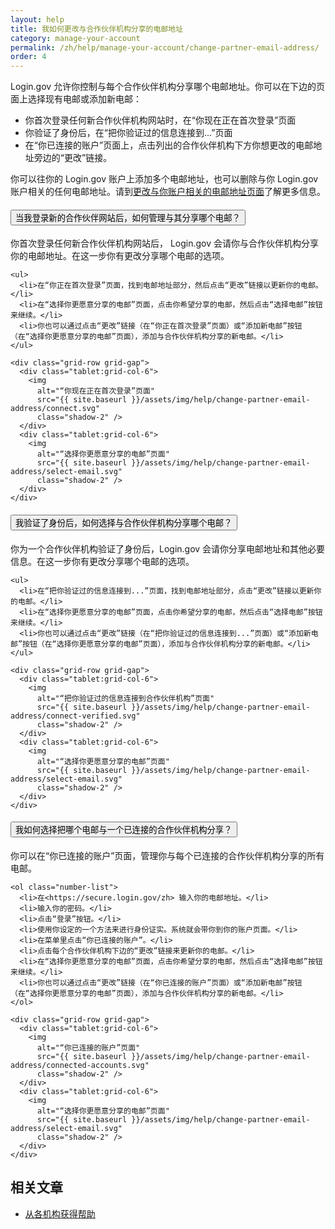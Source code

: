```yaml
---
layout: help
title: 我如何更改与合作伙伴机构分享的电邮地址
category: manage-your-account
permalink: /zh/help/manage-your-account/change-partner-email-address/
order: 4
---
```


Login.gov 允许你控制与每个合作伙伴机构分享哪个电邮地址。你可以在下边的页面上选择现有电邮或添加新电邮：

- 你首次登录任何新合作伙伴机构网站时，在“你现在正在首次登录”页面
- 你验证了身份后，在“把你验证过的信息连接到...”页面
- 在“你已连接的账户”页面上，点击列出的合作伙伴机构下方你想更改的电邮地址旁边的“更改”链接。

你可以往你的 Login.gov 账户上添加多个电邮地址，也可以删除与你 Login.gov 账户相关的任何电邮地址。请到[更改与你账户相关的电邮地址页面](/zh/help/manage-your-account/change-your-email-address/)了解更多信息。

<div class="usa-accordion usa-accordion--bordered margin-y-4">
  <h4 class="usa-accordion__heading">
    <button
      type="button"
      class="usa-accordion__button"
      aria-expanded="false"
      aria-controls="b-a1"
    >
      当我登录新的合作伙伴网站后，如何管理与其分享哪个电邮？
    </button>
  </h4>
  <div id="b-a1" class="usa-accordion__content usa-prose">
    <p>你首次登录任何新合作伙伴机构网站后， Login.gov 会请你与合作伙伴机构分享你的电邮地址。在这一步你有更改分享哪个电邮的选项。</p>

    <ul>
      <li>在“你正在首次登录”页面，找到电邮地址部分，然后点击“更改”链接以更新你的电邮。</li>
      <li>在“选择你更愿意分享的电邮”页面，点击你希望分享的电邮，然后点击“选择电邮”按钮来继续。</li>
      <li>你也可以通过点击“更改”链接（在“你正在首次登录”页面）或“添加新电邮”按钮（在“选择你更愿意分享的电邮”页面），添加与合作伙伴机构分享的新电邮。</li>
    </ul>

    <div class="grid-row grid-gap">
      <div class="tablet:grid-col-6">
        <img
          alt="“你现在正在首次登录”页面"
          src="{{ site.baseurl }}/assets/img/help/change-partner-email-address/connect.svg"
          class="shadow-2" />
      </div>
      <div class="tablet:grid-col-6">
        <img
          alt="“选择你更愿意分享的电邮”页面"
          src="{{ site.baseurl }}/assets/img/help/change-partner-email-address/select-email.svg"
          class="shadow-2" />
      </div>
    </div>    
  </div>
</div>

<div class="usa-accordion usa-accordion--bordered margin-y-4">
  <h4 class="usa-accordion__heading">
    <button
      type="button"
      class="usa-accordion__button"
      aria-expanded="false"
      aria-controls="b-a2"
    >
      我验证了身份后，如何选择与合作伙伴机构分享哪个电邮？
    </button>
  </h4>
  <div id="b-a2" class="usa-accordion__content usa-prose">
    <p>你为一个合作伙伴机构验证了身份后，Login.gov 会请你分享电邮地址和其他必要信息。在这一步你有更改分享哪个电邮的选项。</p>

    <ul>
      <li>在“把你验证过的信息连接到...”页面，找到电邮地址部分，点击“更改”链接以更新你的电邮。</li>
      <li>在“选择你更愿意分享的电邮”页面，点击你希望分享的电邮，然后点击“选择电邮”按钮来继续。</li>
      <li>你也可以通过点击“更改”链接（在“把你验证过的信息连接到...”页面）或“添加新电邮”按钮（在“选择你更愿意分享的电邮”页面），添加与合作伙伴机构分享的新电邮。</li>
    </ul>

    <div class="grid-row grid-gap">
      <div class="tablet:grid-col-6">
        <img
          alt="“把你验证过的信息连接到合作伙伴机构”页面"
          src="{{ site.baseurl }}/assets/img/help/change-partner-email-address/connect-verified.svg"
          class="shadow-2" />
      </div>
      <div class="tablet:grid-col-6">
        <img
          alt="“选择你更愿意分享的电邮”页面"
          src="{{ site.baseurl }}/assets/img/help/change-partner-email-address/select-email.svg"
          class="shadow-2" />
      </div>
    </div>   
  </div>
</div>

<div class="usa-accordion usa-accordion--bordered margin-y-4">
  <h4 class="usa-accordion__heading">
    <button
      type="button"
      class="usa-accordion__button"
      aria-expanded="false"
      aria-controls="b-a3"
    >
      我如何选择把哪个电邮与一个已连接的合作伙伴机构分享？
    </button>
  </h4>
  <div id="b-a3" class="usa-accordion__content usa-prose">
    <p>你可以在“你已连接的账户”页面，管理你与每个已连接的合作伙伴机构分享的所有电邮。</p>

    <ol class="number-list">
      <li>在<https://secure.login.gov/zh> 输入你的电邮地址。</li>
      <li>输入你的密码。</li>
      <li>点击“登录”按钮。</li>
      <li>使用你设定的一个方法来进行身份证实。系统就会带你到你的账户页面。</li>
      <li>在菜单里点击“你已连接的账户”。</li>
      <li>点击每个合作伙伴机构下边的“更改”链接来更新你的电邮。</li>
      <li>在“选择你更愿意分享的电邮”页面，点击你希望分享的电邮，然后点击“选择电邮”按钮来继续。</li>
      <li>你也可以通过点击“更改”链接（在“你已连接的账户”页面）或“添加新电邮”按钮（在“选择你更愿意分享的电邮”页面），添加与合作伙伴机构分享的新电邮。</li>
    </ol>

    <div class="grid-row grid-gap">
      <div class="tablet:grid-col-6">
        <img
          alt="“你已连接的账户”页面"
          src="{{ site.baseurl }}/assets/img/help/change-partner-email-address/connected-accounts.svg"
          class="shadow-2" />
      </div>
      <div class="tablet:grid-col-6">
        <img
          alt="“选择你更愿意分享的电邮”页面"
          src="{{ site.baseurl }}/assets/img/help/change-partner-email-address/select-email.svg"
          class="shadow-2" />
      </div>
    </div>   
  </div>
</div>

## 相关文章

* [从各机构获得帮助](/zh/help/specific-agencies/overview/)
